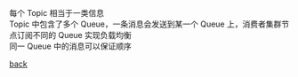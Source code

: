 每个 Topic 相当于一类信息  
Topic 中包含了多个 Queue，一条消息会发送到某一个 Queue 上，消费者集群节点订阅不同的 Queue 实现负载均衡  
同一 Queue 中的消息可以保证顺序  

[back](../14.md)  